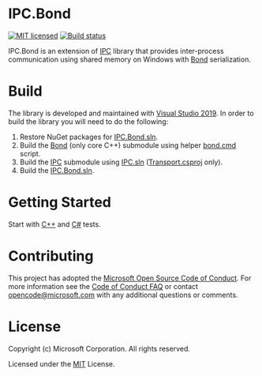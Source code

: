 # IPC.Bond

[![MIT licensed](https://img.shields.io/badge/license-MIT-blue.svg)](https://github.com/Microsoft/IPC/blob/master/LICENSE) [![Build status](https://ci.appveyor.com/api/projects/status/osyu679dga5vhx92/branch/master?svg=true)](https://ci.appveyor.com/project/ara-ayvazyan/ipc-bond/branch/master)

IPC.Bond is an extension of [IPC](https://github.com/Microsoft/IPC) library that provides inter-process communication using shared memory on Windows with [Bond](https://github.com/Microsoft/bond) serialization.<br/>

# Build

The library is developed and maintained with [Visual Studio 2019](https://docs.microsoft.com/en-us/visualstudio/windows/?view=vs-2019).
In order to build the library you will need to do the following:
  1. Restore NuGet packages for [IPC.Bond.sln](https://github.com/Microsoft/IPC.Bond/blob/master/IPC.Bond.sln).
  2. Build the [Bond](https://github.com/Microsoft/bond) (only core C++) submodule using helper [bond.cmd](https://github.com/Microsoft/IPC.Bond/blob/master/bond.cmd) script.
  3. Build the [IPC](https://github.com/Microsoft/IPC) submodule using [IPC.sln](https://github.com/Microsoft/IPC/blob/master/IPC.sln) ([Transport.csproj](https://github.com/microsoft/IPC/blob/master/Transport/Transport.csproj) only).
  4. Build the [IPC.Bond.sln](https://github.com/Microsoft/IPC.Bond/blob/master/IPC.Bond.sln).

# Getting Started

Start with [C++](https://github.com/Microsoft/IPC.Bond/blob/master/UnitTests/TransportTests.cpp) and [C#](https://github.com/Microsoft/IPC.Bond/blob/master/UnitTestsManaged/TransportTests.cs) tests.

# Contributing

This project has adopted the [Microsoft Open Source Code of Conduct](https://opensource.microsoft.com/codeofconduct/). For more information see the [Code of Conduct FAQ](https://opensource.microsoft.com/codeofconduct/faq/) or contact [opencode@microsoft.com](mailto:opencode@microsoft.com) with any additional questions or comments.

# License

Copyright (c) Microsoft Corporation. All rights reserved.

Licensed under the [MIT](https://github.com/Microsoft/IPC.Bond/blob/master/LICENSE) License.
